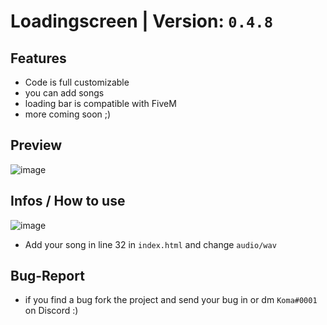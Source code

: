 # Loadingscreen | Version: `0.4.8`

## Features
* Code is full customizable
* you can add songs
* loading bar is compatible with FiveM
* more coming soon ;)



## Preview
![image](https://user-images.githubusercontent.com/77354592/153775795-d808827c-eccb-4c44-9924-efc72f081abd.png)


## Infos / How to use
![image](https://user-images.githubusercontent.com/77354592/154705483-96d1e7b5-1d3c-431e-b01a-76bdb975fbaa.png)
* Add your song in line 32 in `index.html` and change `audio/wav`


## Bug-Report
* if you find a bug fork the project and send your bug in or dm `Koma#0001` on Discord :)
